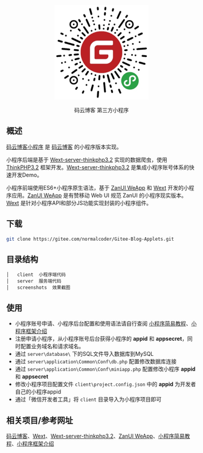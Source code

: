 

<p align="center">
    <img src="./screenshots/applet_code.jpg" alt="layui" width="250">
</p>
<p align="center">
  码云博客 第三方小程序
</p>



## 概述
[码云博客小程序] 是 [码云博客] 的小程序版本实现。

小程序后端是基于 [Wext-server-thinkphp3.2] 实现的数据爬虫，使用 [ThinkPHP3.2] 框架开发。[Wext-server-thinkphp3.2] 是集成小程序账号体系的快速开发Demo。

小程序前端使用ES6+小程序原生语法，基于 [ZanUI WeApp] 和 [Wext] 开发的小程序应用。[ZanUI WeApp] 是有赞移动 Web UI 规范 ZanUI 的小程序现实版本。[Wext] 是针对小程序API和部分JS功能实现封装的小程序组件。



## 下载
``` bash
git clone https://gitee.com/normalcoder/Gitee-Blog-Applets.git
```

## 目录结构
```
│   client  小程序端代码
│   server  服务端代码
│   screenshots  效果截图
```

## 使用
- 小程序账号申请、小程序后台配置和使用语法请自行查阅 [小程序简易教程]、[小程序框架介绍]
- 注册申请小程序，从小程序账号后台获得小程序的 **appid** 和 **appsecret**，同时配置业务域名和请求域名。
- 通过 `server\database\` 下的SQL文件导入数据库到MySQL
- 通过 `server\application\Common\Conf\db.php` 配置修改数据库连接
- 通过 `server\application\Common\Conf\miniapp.php` 配置修改小程序 **appid** 和 **appsecret**
- 修改小程序项目配置文件 `client\project.config.json` 中的 **appid** 为开发者自己的小程序appid
- 通过「微信开发者工具」将 `client` 目录导入为小程序项目即可

## 相关项目/参考网址
[码云博客]、[Wext]、[Wext-server-thinkphp3.2]、[ZanUI WeApp]、[小程序简易教程]、[小程序框架介绍]


[码云博客]: https://blog.gitee.com/
[码云博客小程序]: https://gitee.com/normalcoder/Gitee-Blog-Applets
[Wext]: https://gitee.com/wext/wext
[Wext-server-thinkphp3.2]: https://gitee.com/wext/wext-server-thinkphp3.2
[ThinkPHP3.2]: http://thinkphp.cn
[ZanUI WeApp]: https://github.com/youzan/zanui-weapp
[小程序简易教程]: https://mp.weixin.qq.com/debug/wxadoc/dev/
[小程序框架介绍]: https://mp.weixin.qq.com/debug/wxadoc/dev/framework/MINA.html

